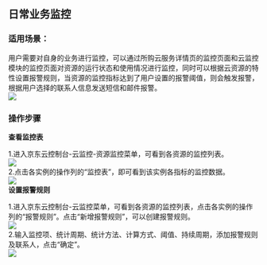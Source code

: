 ## 日常业务监控		
 ### 适用场景：		
 用户需要对自身的业务进行监控，可以通过所购云服务详情页的监控页面和云监控模块的监控页面对资源的运行状态和使用情况进行监控，同时可以根据云资源的特性设置报警规则，当资源的监控指标达到了用户设置的报警阈值，则会触发报警，根据用户选择的联系人信息发送短信和邮件报警。		
 ![](https://raw.githubusercontent.com/jdcloudcom/cn/edit/image/Cloud-Monitor/1.%E6%9C%80%E4%BD%B3%E5%AE%9E%E8%B7%B5.png)		
 ### 操作步骤		
 **查看监控表**		
		
 1.进入京东云控制台-云监控-资源监控菜单，可看到各资源的监控列表。		
 ![](https://raw.githubusercontent.com/jdcloudcom/cn/edit/image/Cloud-Monitor/yunziyuan/1.%E8%B5%84%E6%BA%90%E7%9B%91%E6%8E%A7.png)		
 2.点击各实例的操作列的“监控表”，即可看到该实例各指标的监控数据。		
 ![](https://raw.githubusercontent.com/jdcloudcom/cn/edit/image/Cloud-Monitor/yunziyuan/2.%E8%B5%84%E6%BA%90%E7%9B%91%E6%8E%A7.png)		
 **设置报警规则**		
		
 1.进入京东云控制台-云监控菜单，可看到各资源的监控列表，点击各实例的操作列的“报警规则”。点击“新增报警规则”，可以创建报警规则。		
 ![](https://raw.githubusercontent.com/jdcloudcom/cn/edit/image/Cloud-Monitor/yunziyuan/4.%E8%B5%84%E6%BA%90%E7%9B%91%E6%8E%A7.png)		
 2.输入监控项、统计周期、统计方法、计算方式、阈值、持续周期，添加报警规则及联系人，点击“确定”。		
 ![](https://raw.githubusercontent.com/jdcloudcom/cn/edit/image/Cloud-Monitor/yunziyuan/5.%E8%B5%84%E6%BA%90%E7%9B%91%E6%8E%A7.png)		
		
